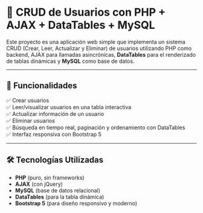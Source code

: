 # 👥 CRUD de Usuarios con PHP + AJAX + DataTables + MySQL

Este proyecto es una aplicación web simple que implementa un sistema CRUD (Crear, Leer, Actualizar y Eliminar) de usuarios utilizando PHP como backend, AJAX para llamadas asincrónicas, **DataTables** para el renderizado de tablas dinámicas y **MySQL** como base de datos.

---

## 🚀 Funcionalidades

✅ Crear usuarios  
✅ Leer/visualizar usuarios en una tabla interactiva  
✅ Actualizar información de un usuario  
✅ Eliminar usuarios  
✅ Búsqueda en tiempo real, paginación y ordenamiento con DataTables  
✅ Interfaz responsiva con Bootstrap 5

---

## 🛠️ Tecnologías Utilizadas

- **PHP** (puro, sin frameworks)
- **AJAX** (con jQuery)
- **MySQL** (base de datos relacional)
- **DataTables** (para la tabla dinámica)
- **Bootstrap 5** (para diseño responsivo y moderno)


